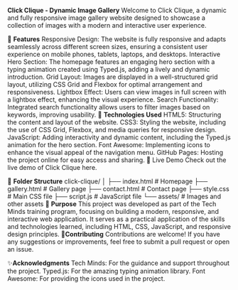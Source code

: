 **Click Clique - Dynamic Image Gallery**
Welcome to Click Clique, a dynamic and fully responsive image gallery website designed to showcase a collection of images with a modern and interactive user experience.

🌟 **Features**
Responsive Design: The website is fully responsive and adapts seamlessly across different screen sizes, ensuring a consistent user experience on mobile phones, tablets, laptops, and desktops.
Interactive Hero Section: The homepage features an engaging hero section with a typing animation created using Typed.js, adding a lively and dynamic introduction.
Grid Layout: Images are displayed in a well-structured grid layout, utilizing CSS Grid and Flexbox for optimal arrangement and responsiveness.
Lightbox Effect: Users can view images in full screen with a lightbox effect, enhancing the visual experience.
Search Functionality: Integrated search functionality allows users to filter images based on keywords, improving usability.
🚀 **Technologies Used**
HTML5: Structuring the content and layout of the website.
CSS3: Styling the website, including the use of CSS Grid, Flexbox, and media queries for responsive design.
JavaScript: Adding interactivity and dynamic content, including the Typed.js animation for the hero section.
Font Awesome: Implementing icons to enhance the visual appeal of the navigation menu.
GitHub Pages: Hosting the project online for easy access and sharing.
🔗 Live Demo
Check out the live demo of Click Clique here.

📂 **Folder Structure**
 click-clique/
│
├── index.html       # Homepage
├── gallery.html     # Gallery page
├── contact.html     # Contact page
├── style.css        # Main CSS file
├── script.js        # JavaScript file
└── assets/          # Images and other assets
🎯 **Purpose**
This project was developed as part of the Tech Minds training program, focusing on building a modern, responsive, and interactive web application. It serves as a practical application of the skills and technologies learned, including HTML, CSS, JavaScript, and responsive design principles.
🙌**Contributing**
Contributions are welcome! If you have any suggestions or improvements, feel free to submit a pull request or open an issue.

 ✨**Acknowledgments**
Tech Minds: For the guidance and support throughout the project.
Typed.js: For the amazing typing animation library.
Font Awesome: For providing the icons used in the project.
